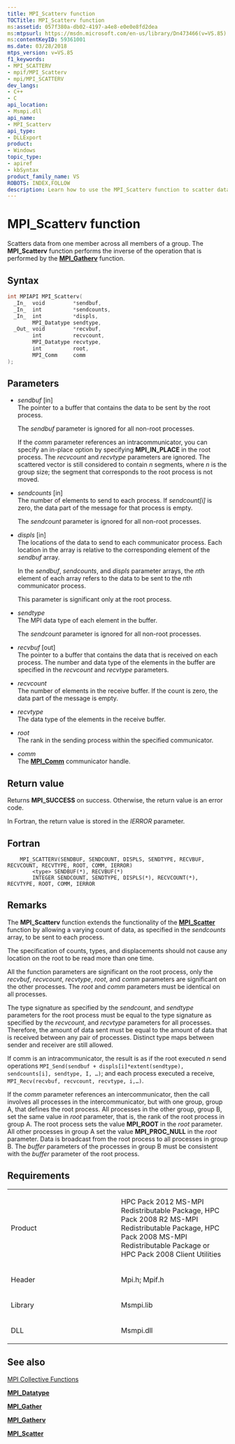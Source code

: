 ```yaml
---
title: MPI_Scatterv function
TOCTitle: MPI_Scatterv function
ms:assetid: 057f380a-db02-4197-a4e8-e0e0e8fd2dea
ms:mtpsurl: https://msdn.microsoft.com/en-us/library/Dn473466(v=VS.85)
ms:contentKeyID: 59361001
ms.date: 03/28/2018
mtps_version: v=VS.85
f1_keywords:
- MPI_SCATTERV
- mpif/MPI_Scatterv
- mpi/MPI_SCATTERV
dev_langs:
- C++
- C
api_location:
- Msmpi.dll
api_name:
- MPI_Scatterv
api_type:
- DLLExport
product:
- Windows
topic_type:
- apiref
- kbSyntax
product_family_name: VS
ROBOTS: INDEX,FOLLOW
description: Learn how to use the MPI_Scatterv function to scatter data across all members of a group. Detailed syntax, parameters, and return values explained.
---
```


# MPI\_Scatterv function

Scatters data from one member across all members of a group. The **MPI\_Scatterv** function performs the inverse of the operation that is performed by the [**MPI\_Gatherv**](mpi-gatherv-function.md) function.

## Syntax

``` c++
int MPIAPI MPI_Scatterv(
  _In_  void         *sendbuf,
  _In_  int          *sendcounts,
  _In_  int          *displs,
        MPI_Datatype sendtype,
  _Out_ void         *recvbuf,
        int          recvcount,
        MPI_Datatype recvtype,
        int          root,
        MPI_Comm     comm
);
```

## Parameters

  - *sendbuf* \[in\]  
    The pointer to a buffer that contains the data to be sent by the root process.
    
    The *sendbuf* parameter is ignored for all non-root processes.
    
    If the *comm* parameter references an intracommunicator, you can specify an in-place option by specifying **MPI\_IN\_PLACE** in the root process. The *recvcount* and *recvtype* parameters are ignored. The scattered vector is still considered to contain *n* segments, where *n* is the group size; the segment that corresponds to the root process is not moved.

  - *sendcounts* \[in\]  
    The number of elements to send to each process. If *sendcount\[i\]* is zero, the data part of the message for that process is empty.
    
    The *sendcount* parameter is ignored for all non-root processes.

  - *displs* \[in\]  
    The locations of the data to send to each communicator process. Each location in the array is relative to the corresponding element of the *sendbuf* array.
    
    In the *sendbuf*, *sendcounts*, and *displs* parameter arrays, the *n*th element of each array refers to the data to be sent to the *n*th communicator process.
    
    This parameter is significant only at the root process.

  - *sendtype*  
    The MPI data type of each element in the buffer.
    
    The *sendcount* parameter is ignored for all non-root processes.

  - *recvbuf* \[out\]  
    The pointer to a buffer that contains the data that is received on each process. The number and data type of the elements in the buffer are specified in the *recvcount* and *recvtype* parameters.

  - *recvcount*  
    The number of elements in the receive buffer. If the count is zero, the data part of the message is empty.

  - *recvtype*  
    The data type of the elements in the receive buffer.

  - *root*  
    The rank in the sending process within the specified communicator.

  - *comm*  
    The [**MPI\_Comm**](mpi-comm-enumeration.md) communicator handle.

## Return value

Returns **MPI\_SUCCESS** on success. Otherwise, the return value is an error code.

In Fortran, the return value is stored in the *IERROR* parameter.

## Fortran

``` FORTRAN
    MPI_SCATTERV(SENDBUF, SENDCOUNT, DISPLS, SENDTYPE, RECVBUF, RECVCOUNT, RECVTYPE, ROOT, COMM, IERROR)
        <type> SENDBUF(*), RECVBUF(*)
        INTEGER SENDCOUNT, SENDTYPE, DISPLS(*), RECVCOUNT(*), RECVTYPE, ROOT, COMM, IERROR
```

## Remarks

The **MPI\_Scatterv** function extends the functionality of the [**MPI\_Scatter**](mpi-scatter-function.md) function by allowing a varying count of data, as specified in the *sendcounts* array, to be sent to each process.

The specification of counts, types, and displacements should not cause any location on the root to be read more than one time.

All the function parameters are significant on the root process, only the *recvbuf*, *recvcount*, *recvtype*, *root*, and *comm* parameters are significant on the other processes. The *root* and *comm* parameters must be identical on all processes.

The type signature as specified by the *sendcount*, and *sendtype* parameters for the root process must be equal to the type signature as specified by the *recvcount*, and *recvtype* parameters for all processes. Therefore, the amount of data sent must be equal to the amount of data that is received between any pair of processes. Distinct type maps between sender and receiver are still allowed.

If comm is an intracommunicator, the result is as if the root executed *n* send operations `MPI_Send(sendbuf + displs[i]*extent(sendtype), sendcounts[i], sendtype, I, …)`; and each process executed a receive, `MPI_Recv(recvbuf, recvcount, recvtype, i,…)`.

If the *comm* parameter references an intercommunicator, then the call involves all processes in the intercommunicator, but with one group, group A, that defines the root process. All processes in the other group, group B, set the same value in *root* parameter, that is, the rank of the root process in group A. The root process sets the value **MPI\_ROOT** in the *root* parameter. All other processes in group A set the value **MPI\_PROC\_NULL** in the *root* parameter. Data is broadcast from the root process to all processes in group B. The *buffer* parameters of the processes in group B must be consistent with the *buffer* parameter of the root process.

## Requirements

<table>
<colgroup>
<col style="width: 50%" />
<col style="width: 50%" />
</colgroup>
<tbody>
<tr class="odd">
<td><p>Product</p></td>
<td><p>HPC Pack 2012 MS-MPI Redistributable Package, HPC Pack 2008 R2 MS-MPI Redistributable Package, HPC Pack 2008 MS-MPI Redistributable Package or HPC Pack 2008 Client Utilities</p></td>
</tr>
<tr class="even">
<td><p>Header</p></td>
<td>Mpi.h;
Mpif.h</td>
</tr>
<tr class="odd">
<td><p>Library</p></td>
<td>Msmpi.lib</td>
</tr>
<tr class="even">
<td><p>DLL</p></td>
<td>Msmpi.dll</td>
</tr>
</tbody>
</table>


## See also

[MPI Collective Functions](mpi-collective-functions.md)

[**MPI\_Datatype**](mpi-datatype-enumeration.md)

[**MPI\_Gather**](mpi-gather-function.md)

[**MPI\_Gatherv**](mpi-gatherv-function.md)

[**MPI\_Scatter**](mpi-scatter-function.md)

